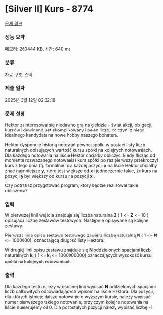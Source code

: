 # [Silver II] Kurs - 8774 

[문제 링크](https://www.acmicpc.net/problem/8774) 

### 성능 요약

메모리: 260444 KB, 시간: 640 ms

### 분류

자료 구조, 스택

### 제출 일자

2025년 3월 12일 02:32:18

### 문제 설명

<p>Hektor zainteresował się niedawno grą na giełdzie - świat akcji, obligacji, kursów i dywidend jest skomplikowany i pełen liczb, co czyni z niego idealnego kandydata na nowe hobby naszego bohatera.</p>

<p>Hektor dysponuje historią notowań pewnej spółki w postaci listy liczb naturalnych opisujących wartość kursu spółki na kolejnych notowaniach. Dla każdego notowania na liście Hektor chciałby obliczyć, kiedy (licząc od momentu rozważanego notowania) kurs spółki po raz pierwszy przekroczył kurs z tego dnia (tj. formalnie: dla każdej pozycji <strong>x</strong> na liście Hektor chciałby znać najmniejsze <strong>y</strong>, które jest większe od <strong>x</strong> i jednocześnie takie, że kurs na pozycji <strong>y</strong> był większy od kursu na pozycji <strong>x</strong>).</p>

<p>Czy potrafisz przygotować program, który będzie realizował takie obliczenia?</p>

### 입력 

 <p>W pierwszej linii wejścia znajduje się liczba naturalna <strong>Z</strong> ( 1 <= <strong>Z</strong> <= 10 ) opisująca liczbę zestawów testowych. Następnie opisywane są kolejne zestawy.</p>

<p>Pierwsza linia opisu zestawu testowego zawiera liczbę naturalną <strong>N</strong> ( 1 <= <strong>N</strong> <= 1000000), oznaczającą długość listy Hektora.</p>

<p>W drugiej linii opisu zestawu znajduje się <strong>N</strong> oddzielonych spacjami liczb naturalnych <strong>k</strong><strong><sub>i</sub></strong> ( 1 <= <strong>k</strong><strong><sub>i</sub> </strong><= 1000000000) oznaczających wysokość kursu spółki na kolejnych notowaniach.</p>

### 출력 

 <p>Dla każdego testu należy w osobnej linii wypisać <strong>N</strong> oddzielonych spacjami liczb całkowitych odpowiadających wpisom na liście Hektora. Dla pozycji, dla których istnieje dalsze notowanie o wyższym kursie, należy wypisać numer pierwszego takiego notowania; przy czym kolejne notowania na liście numerujemy od 0. Dla pozostałych pozycji należy wypisać liczbę -1.</p>

